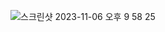 ![스크린샷 2023-11-06 오후 9 58 25](https://github.com/Heo-y-y/development-blog/assets/112863029/4264b918-899f-4fb3-8e7f-594f25dbb426)